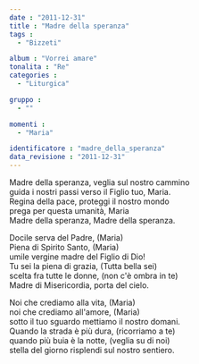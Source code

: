 ```yaml
---
date : "2011-12-31"
title : "Madre della speranza"
tags : 
  - "Bizzeti"

album : "Vorrei amare"
tonalita : "Re"
categories : 
  - "Liturgica"

gruppo : 
  - ""

momenti : 
  - "Maria"

identificatore : "madre_della_speranza"
data_revisione : "2011-12-31"
---
```

  
  
Madre della speranza, veglia sul nostro cammino  
guida i nostri passi verso il Figlio tuo, Maria.  
Regina della pace, proteggi il nostro mondo   
prega per questa umanità, Maria  
Madre della speranza, Madre della speranza.   
  
  
Docile serva del Padre, (Maria)  
Piena di Spirito Santo, (Maria)  
umile vergine madre del Figlio di Dio!   
Tu sei la piena di grazia, (Tutta bella sei)  
scelta fra tutte le donne, (non c'è ombra in te)  
Madre di Misericordia, porta del cielo.  
  
  
Noi che crediamo alla vita, (Maria)  
noi che crediamo all'amore, (Maria)  
sotto il tuo sguardo mettiamo il nostro domani.  
Quando la strada è più dura, (ricorriamo a te)  
quando più buia è la notte, (veglia su di noi)  
stella del giorno risplendi sul nostro sentiero.  
  
  
  
